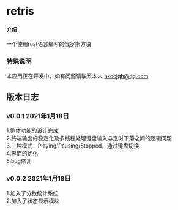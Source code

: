 # retris

#### 介绍
一个使用rust语言编写的俄罗斯方块

### 特殊说明
本应用正在开发中，如有问题请联系本人
axccjqh@qq.com

## 版本日志
### v0.0.1 2021年1月18日
1.整体功能的设计完成</br> 
2.终端输出的稳定化及多线程处理键盘输入与定时下落之间的逻辑问题 </br>
3.三种模式：Playing/Pausing/Stopped，通过键盘切换 </br>
4.界面的优化 </br>
5.bug修复

### v0.0.2 2021年1月18日
1.加入了分数统计系统</br>
2.加入了状态显示模块